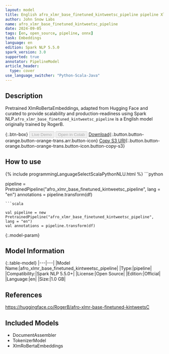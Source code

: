 ```yaml
---
layout: model
title: English afro_xlmr_base_finetuned_kintweetsc_pipeline pipeline XlmRoBertaEmbeddings from RogerB
author: John Snow Labs
name: afro_xlmr_base_finetuned_kintweetsc_pipeline
date: 2024-09-05
tags: [en, open_source, pipeline, onnx]
task: Embeddings
language: en
edition: Spark NLP 5.5.0
spark_version: 3.0
supported: true
annotator: PipelineModel
article_header:
  type: cover
use_language_switcher: "Python-Scala-Java"
---
```


## Description

Pretrained XlmRoBertaEmbeddings, adapted from Hugging Face and curated to provide scalability and production-readiness using Spark NLP.`afro_xlmr_base_finetuned_kintweetsc_pipeline` is a English model originally trained by RogerB.

{:.btn-box}
<button class="button button-orange" disabled>Live Demo</button>
<button class="button button-orange" disabled>Open in Colab</button>
[Download](https://s3.amazonaws.com/auxdata.johnsnowlabs.com/public/models/afro_xlmr_base_finetuned_kintweetsc_pipeline_en_5.5.0_3.0_1725509254382.zip){:.button.button-orange.button-orange-trans.arr.button-icon}
[Copy S3 URI](s3://auxdata.johnsnowlabs.com/public/models/afro_xlmr_base_finetuned_kintweetsc_pipeline_en_5.5.0_3.0_1725509254382.zip){:.button.button-orange.button-orange-trans.button-icon.button-copy-s3}

## How to use



<div class="tabs-box" markdown="1">
{% include programmingLanguageSelectScalaPythonNLU.html %}
```python

pipeline = PretrainedPipeline("afro_xlmr_base_finetuned_kintweetsc_pipeline", lang = "en")
annotations =  pipeline.transform(df)   

```
```scala

val pipeline = new PretrainedPipeline("afro_xlmr_base_finetuned_kintweetsc_pipeline", lang = "en")
val annotations = pipeline.transform(df)

```
</div>

{:.model-param}
## Model Information

{:.table-model}
|---|---|
|Model Name:|afro_xlmr_base_finetuned_kintweetsc_pipeline|
|Type:|pipeline|
|Compatibility:|Spark NLP 5.5.0+|
|License:|Open Source|
|Edition:|Official|
|Language:|en|
|Size:|1.0 GB|

## References

https://huggingface.co/RogerB/afro-xlmr-base-finetuned-kintweetsC

## Included Models

- DocumentAssembler
- TokenizerModel
- XlmRoBertaEmbeddings